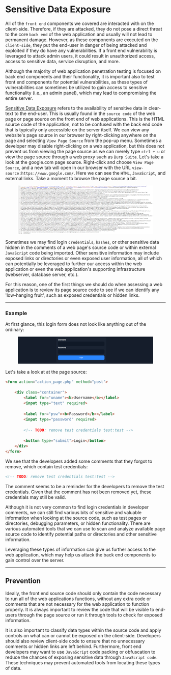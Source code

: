 # Sensitive Data Exposure

All of the `front end` components we covered are interacted with on the client-side. Therefore, if they are attacked, they do not pose a direct threat to the core `back end` of the web application and usually will not lead to permanent damage. However, as these components are executed on the `client-side`, they put the end-user in danger of being attacked and exploited if they do have any vulnerabilities. If a front end vulnerability is leveraged to attack admin users, it could result in unauthorized access, access to sensitive data, service disruption, and more.

Although the majority of web application penetration testing is focused on back end components and their functionality, it is important also to test front end components for potential vulnerabilities, as these types of vulnerabilities can sometimes be utilized to gain access to sensitive functionality (i.e., an admin panel), which may lead to compromising the entire server.

[Sensitive Data Exposure](https://owasp.org/www-project-top-ten/2017/A3_2017-Sensitive_Data_Exposure) refers to the availability of sensitive data in clear-text to the end-user. This is usually found in the `source code` of the web page or page source on the front end of web applications. This is the HTML source code of the application, not to be confused with the back end code that is typically only accessible on the server itself. We can view any website's page source in our browser by right-clicking anywhere on the page and selecting `View Page Source` from the pop-up menu. Sometimes a developer may disable right-clicking on a web application, but this does not prevent us from viewing the page source as we can merely type `ctrl + u` or view the page source through a web proxy such as `Burp Suite`. Let's take a look at the google.com page source. Right-click and choose `View Page Source`, and a new tab will open in our browser with the URL `view-source:https://www.google.com/`. Here we can see the `HTML`, `JavaScript`, and external links. Take a moment to browse the page source a bit.

<figure><img src="../../../../.gitbook/assets/image (2) (1) (1).png" alt=""><figcaption></figcaption></figure>

Sometimes we may find login `credentials`, `hashes`, or other sensitive data hidden in the comments of a web page's source code or within external `JavaScript` code being imported. Other sensitive information may include exposed links or directories or even exposed user information, all of which can potentially be leveraged to further our access within the web application or even the web application's supporting infrastructure (webserver, database server, etc.).

For this reason, one of the first things we should do when assessing a web application is to review its page source code to see if we can identify any 'low-hanging fruit', such as exposed credentials or hidden links.

***

### **Example**

At first glance, this login form does not look like anything out of the ordinary:

<figure><img src="../../../../.gitbook/assets/image (1) (1) (1) (1) (1).png" alt=""><figcaption></figcaption></figure>

Let's take a look at at the page source:

```html
<form action="action_page.php" method="post">

    <div class="container">
        <label for="uname"><b>Username</b></label>
        <input type="text" required>

        <label for="psw"><b>Password</b></label>
        <input type="password" required>

        <!-- TODO: remove test credentials test:test -->

        <button type="submit">Login</button>
    </div>
</form>
```

We see that the developers added some comments that they forgot to remove, which contain test credentials:

```html
<!-- TODO: remove test credentials test:test -->
```

The comment seems to be a reminder for the developers to remove the test credentials. Given that the comment has not been removed yet, these credentials may still be valid.

Although it is not very common to find login credentials in developer comments, we can still find various bits of sensitive and valuable information when looking at the source code, such as test pages or directories, debugging parameters, or hidden functionality. There are various automated tools that we can use to scan and analyze available page source code to identify potential paths or directories and other sensitive information.

Leveraging these types of information can give us further access to the web application, which may help us attack the back end components to gain control over the server.

***

## Prevention

Ideally, the front end source code should only contain the code necessary to run all of the web applications functions, without any extra code or comments that are not necessary for the web application to function properly. It is always important to review the code that will be visible to end-users through the page source or run it through tools to check for exposed information.

It is also important to classify data types within the source code and apply controls on what can or cannot be exposed on the client-side. Developers should also review client-side code to ensure that no unnecessary comments or hidden links are left behind. Furthermore, front end developers may want to use `JavaScript` code packing or obfuscation to reduce the chances of exposing sensitive data through `JavaScript code`. These techniques may prevent automated tools from locating these types of data.
